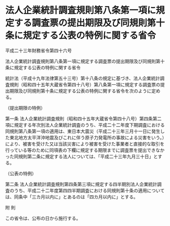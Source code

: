 # 法人企業統計調査規則第八条第一項に規定する調査票の提出期限及び同規則第十条に規定する公表の特例に関する省令

平成二十三年財務省令第四十六号

法人企業統計調査規則第八条第一項に規定する調査票の提出期限及び同規則第十条に規定する公表の特例に関する省令

統計法（平成十九年法律第五十三号）第十八条の規定に基づき、法人企業統計調査規則（昭和四十五年大蔵省令第四十八号）第八条第一項に規定する調査票の提出期限及び同規則第十条に規定する公表の特例に関する省令を次のように定める。

（提出期限の特例）

第一条 法人企業統計調査規則（昭和四十五年大蔵省令第四十八号）第四条第二項に規定する年次別法人企業統計調査のうち、平成二十二年度下期調査における同規則第八条第一項の適用は、東日本大震災（平成二十三年三月十一日に発生した東北地方太平洋沖地震及びこれに伴う原子力発電所の事故による災害をいう。）により、被害を受けた又は当該災害により被害を受けた事業者と直接的な取引を行っている等のために同項表の下欄に規定する期限までに調査票を提出できなかった同規則第二条に規定する法人については、「平成二十三年九月三十日」とする。

（公表の特例）

第二条 法人企業統計調査規則第四条第三項に規定する四半期別法人企業統計調査のうち、平成二十二年度第四四半期調査における同規則第十条の適用については、同条中「三カ月以内に」とあるのは「四カ月以内に」とする。

附 則

この省令は、公布の日から施行する。
